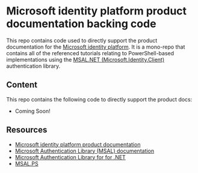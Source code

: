 # Microsoft identity platform product documentation backing code

This repo contains code used to directly support the product documentation for the [Microsoft identity platform](https://docs.microsoft.com/azure/active-directory/develop/). It is a mono-repo that contains all of the referenced tutorials relating to PowerShell-based implementations using the [MSAL.NET (Microsoft.Identity.Client)](https://github.com/AzureAD/microsoft-authentication-library-for-dotnet) authentication library.

## Content

This repo contains the following code to directly support the product docs:

* Coming Soon!

## Resources

- [Microsoft identity platform product documentation](https://docs.microsoft.com/azure/active-directory/develop/)
- [Microsoft Authentication Library (MSAL) documentation](https://docs.microsoft.com/azure/active-directory/develop/msal-overview)
- [Microsoft Authentication Library for for .NET](https://github.com/AzureAD/microsoft-authentication-library-for-dotnet)
- [MSAL.PS](https://github.com/AzureAD/MSAL.PS/)
